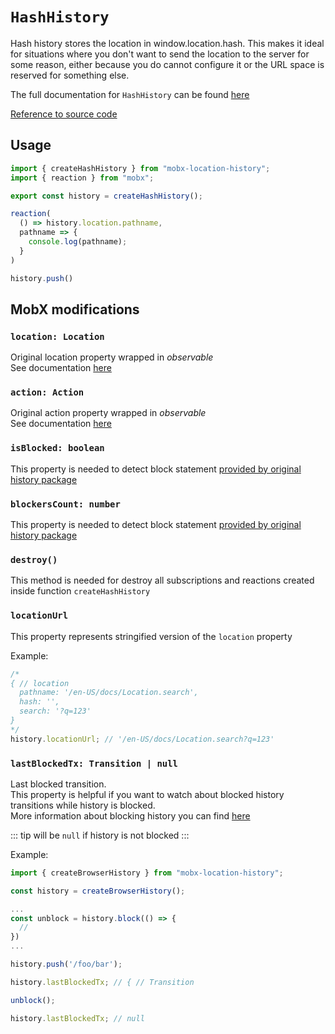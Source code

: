 # `HashHistory`  
Hash history stores the location in window.location.hash. This makes it ideal
for situations where you don't want to send the location to the server for
some reason, either because you do cannot configure it or the URL space is
reserved for something else.

The full documentation for `HashHistory` can be found [here](https://github.com/remix-run/history/blob/main/docs/api-reference.md#history)   

[Reference to source code](/src/history/index.ts)   


## Usage   
```ts
import { createHashHistory } from "mobx-location-history";
import { reaction } from "mobx";

export const history = createHashHistory();

reaction(
  () => history.location.pathname,
  pathname => {
    console.log(pathname);
  }
)

history.push()
```


## MobX modifications     

### `location: Location` <Badge type="tip" text="observable.deep" />     
Original location property wrapped in _observable_  
See documentation [here](https://github.com/remix-run/history/blob/main/docs/api-reference.md#location)   

### `action: Action` <Badge type="tip" text="observable.ref" />     
Original action property wrapped in _observable_  
See documentation [here](https://github.com/remix-run/history/blob/main/docs/api-reference.md#historyaction)   

### `isBlocked: boolean` <Badge type="warning" text="computed.struct" />   
This property is needed to detect block statement [provided by original history package](https://github.com/remix-run/history/blob/main/docs/api-reference.md#historyblockblocker-blocker)   

### `blockersCount: number` <Badge type="tip" text="observable.ref" />   
This property is needed to detect block statement [provided by original history package](https://github.com/remix-run/history/blob/main/docs/api-reference.md#historyblockblocker-blocker)   

### `destroy()`   
This method is needed for destroy all subscriptions and reactions created inside function `createHashHistory`   

### `locationUrl` <Badge type="warning" text="computed.struct" />   
This property represents stringified version of the `location` property   

Example:   
```ts
/*
{ // location
  pathname: '/en-US/docs/Location.search',
  hash: '',
  search: '?q=123'
}
*/
history.locationUrl; // '/en-US/docs/Location.search?q=123'
```

### `lastBlockedTx: Transition | null` <Badge type="tip" text="observable.ref" />

Last blocked transition.  
This property is helpful if you want to watch about blocked history transitions while history is blocked.  
More information about blocking history you can find [here](https://github.com/remix-run/history/blob/main/docs/api-reference.md#historyblockblocker-blocker)

::: tip will be `null` if history is not blocked
:::

Example:

```ts
import { createBrowserHistory } from "mobx-location-history";

const history = createBrowserHistory();

...
const unblock = history.block(() => {
  //
})
...

history.push('/foo/bar');

history.lastBlockedTx; // { // Transition

unblock();

history.lastBlockedTx; // null
```
